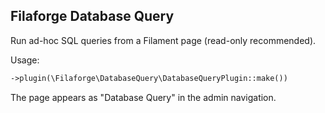 ## Filaforge Database Query

Run ad-hoc SQL queries from a Filament page (read-only recommended).

Usage:

```php
->plugin(\Filaforge\DatabaseQuery\DatabaseQueryPlugin::make())
```

The page appears as "Database Query" in the admin navigation.


